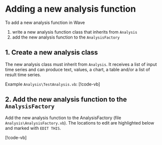 # Adding a new analysis function

To add a new analysis function in Wave
1. write a new analysis function class that inherits from `Analysis`
1. add the new analysis function to the `AnalysisFactory`

## 1. Create a new analysis class

The new analysis class must inherit from `Analysis`. It receives a list of input time series and can produce text, values, a chart, a table and/or a list of result time series.

Example `Analysis\TestAnalysis.vb`:
[!code-vb[](../../source/Analysis/TestAnalysis.vb)]

## 2. Add the new analysis function to the `AnalysisFactory`

Add the new analysis function to the AnalysisFactory (file `Analysis\AnalysisFactory.vb`). The locations to edit are highlighted below and marked with `EDIT THIS`.

[!code-vb[](../../source/Analysis/AnalysisFactory.vb?highlight=40,76-77,134-135)]